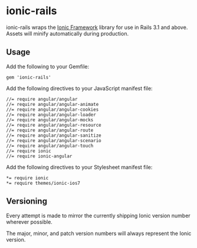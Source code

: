 # ionic-rails

ionic-rails wraps the [Ionic Framework](http://ionicframework.com/) library for use in Rails 3.1 and above. Assets will minify automatically during production.

## Usage

Add the following to your Gemfile:

    gem 'ionic-rails'

Add the following directives to your JavaScript manifest file:

    //= require angular/angular
    //= require angular/angular-animate
    //= require angular/angular-cookies
    //= require angular/angular-loader
    //= require angular/angular-mocks
    //= require angular/angular-resource
    //= require angular/angular-route
    //= require angular/angular-sanitize
    //= require angular/angular-scenario
    //= require angular/angular-touch
    //= require ionic
    //= require ionic-angular

Add the following directives to your Stylesheet manifest file:

    *= require ionic
    *= require themes/ionic-ios7

## Versioning

Every attempt is made to mirror the currently shipping Ionic version number wherever possible.

The major, minor, and patch version numbers will always represent the Ionic version.
